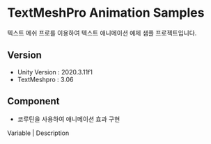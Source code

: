 # TextMeshPro Animation Samples

텍스트 메쉬 프로를 이용하여 텍스트 애니메이션 예제 샘플 프로젝트입니다.

## Version 

 * Unity Version : 2020.3.11f1
 * TextMeshpro : 3.06


## Component

 * 코루틴을 사용하여 애니메이션 효과 구현
 
 Variable | Description
 

